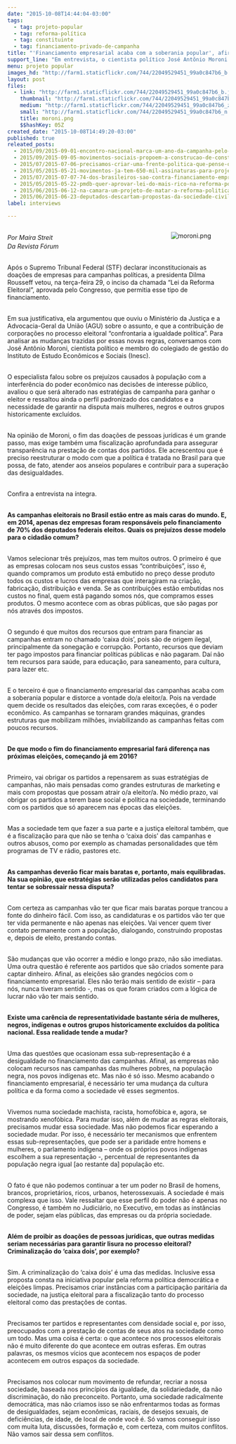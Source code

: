 ```yaml
---
date: "2015-10-08T14:44:04-03:00"
tags:
  - tag: projeto-popular
  - tag: reforma-política
  - tag: constituinte
  - tag: financiamento-privado-de-campanha
title: "'Financiamento empresarial acaba com a soberania popular', afirma especialista"
support_line: "Em entrevista, o cientista político José Antônio Moroni avalia o impacto da Lei da Reforma Eleitoral' e a necessidade de representatividade de minorias"
menu: projeto popular
images_hd: "http://farm1.staticflickr.com/744/22049529451_99a0c847b6_b.jpg"
layout: post
files:
  - link: "http://farm1.staticflickr.com/744/22049529451_99a0c847b6_b.jpg"
    thumbnail: "http://farm1.staticflickr.com/744/22049529451_99a0c847b6_t.jpg"
    medium: "http://farm1.staticflickr.com/744/22049529451_99a0c847b6_z.jpg"
    small: "http://farm1.staticflickr.com/744/22049529451_99a0c847b6_n.jpg"
    title: moroni.png
    $$hashKey: 05Z
created_date: "2015-10-08T14:49:20-03:00"
published: true
releated_posts:
  - 2015/09/2015-09-01-encontro-nacional-marca-um-ano-da-campanha-pelo-plebiscito-constituinte.md
  - 2015/09/2015-09-05-movimentos-sociais-propoem-a-construcao-de-constituintes-populares.md
  - 2015/07/2015-07-06-precisamos-criar-uma-frente-politica-que-pense-o-futuro-e-tenha-um-projeto-alternativo-ao-da-burguesia-diz-stedile.md
  - 2015/05/2015-05-21-movimentos-ja-tem-650-mil-assinaturas-para-projeto-popular-de-reforma-politica.md
  - 2015/07/2015-07-07-74-dos-brasileiros-sao-contra-financiamento-empresarial-de-campanhas-diz-datafolha.md
  - 2015/05/2015-05-22-pmdb-quer-aprovar-lei-do-mais-rico-na-reforma-politica.md
  - 2015/06/2015-06-12-na-camara-um-projeto-de-matar-a-reforma-politica.md
  - 2015/06/2015-06-23-deputados-descartam-propostas-da-sociedade-civil-para-a-reforma-politica.md
label: interviews

---
```

<figure class="image" style="float:right"><img alt="moroni.png" src="http://farm1.staticflickr.com/744/22049529451_99a0c847b6_b.jpg" />
<figcaption></figcaption>
</figure>

<p><br />
<em><span style="line-height: 20.8px;">Por Ma&iacute;ra Streit</span><br />
Da&nbsp;Revista F&oacute;rum</em></p>

<p><br />
Ap&oacute;s o Supremo Tribunal Federal (STF) declarar inconstitucionais as doa&ccedil;&otilde;es de empresas para campanhas pol&iacute;ticas, a presidenta Dilma Rousseff vetou, na ter&ccedil;a-feira 29, o inciso da chamada &ldquo;Lei da Reforma Eleitoral&rdquo;, aprovada pelo Congresso, que permitia esse tipo de financiamento.</p>

<p><br />
Em sua justificativa, ela argumentou que ouviu o Minist&eacute;rio da Justi&ccedil;a e a Advocacia-Geral da Uni&atilde;o (AGU) sobre o assunto, e que a contribui&ccedil;&atilde;o de corpora&ccedil;&otilde;es no processo eleitoral &ldquo;confrontaria a igualdade pol&iacute;tica&rdquo;. Para analisar as mudan&ccedil;as trazidas por essas novas regras, conversamos com Jos&eacute; Ant&ocirc;nio Moroni, cientista pol&iacute;tico e membro do colegiado de gest&atilde;o do Instituto de Estudo Econ&ocirc;micos e Sociais (Inesc).</p>

<p><br />
O especialista falou sobre os preju&iacute;zos causados &agrave; popula&ccedil;&atilde;o com a interfer&ecirc;ncia do poder econ&ocirc;mico nas decis&otilde;es de interesse p&uacute;blico, avaliou o que ser&aacute; alterado nas estrat&eacute;gias de campanha para ganhar o eleitor e ressaltou ainda o perfil padronizado dos candidatos e a necessidade de garantir na disputa mais mulheres, negros e outros grupos historicamente exclu&iacute;dos.</p>

<p><br />
Na opini&atilde;o de Moroni, o fim das doa&ccedil;&otilde;es de pessoas jur&iacute;dicas &eacute; um grande passo, mas exige tamb&eacute;m uma fiscaliza&ccedil;&atilde;o aprofundada para assegurar transpar&ecirc;ncia na presta&ccedil;&atilde;o de contas dos partidos. Ele acrescentou que &eacute; preciso reestruturar o modo com que a pol&iacute;tica &eacute; tratada no Brasil para que possa, de fato, atender aos anseios populares e contribuir para a supera&ccedil;&atilde;o das desigualdades.</p>

<p><br />
Confira a entrevista na &iacute;ntegra.</p>

<p><br />
<strong>As campanhas eleitorais no Brasil est&atilde;o entre as mais caras do mundo. E, em 2014, apenas dez empresas foram respons&aacute;veis pelo financiamento de 70% dos deputados federais eleitos. Quais os preju&iacute;zos desse modelo para o cidad&atilde;o comum?</strong></p>

<p><br />
Vamos selecionar tr&ecirc;s preju&iacute;zos, mas tem muitos outros. O primeiro &eacute; que as empresas colocam nos seus custos essas &ldquo;contribui&ccedil;&otilde;es&rdquo;, isso &eacute;, quando compramos um produto est&aacute; embutido no pre&ccedil;o desse produto todos os custos e lucros das empresas que interagiram na cria&ccedil;&atilde;o, fabrica&ccedil;&atilde;o, distribui&ccedil;&atilde;o e venda. Se as contribui&ccedil;&otilde;es est&atilde;o embutidas nos custos no final, quem est&aacute; pagando somos n&oacute;s, que compramos esses produtos. O mesmo acontece com as obras p&uacute;blicas, que s&atilde;o pagas por n&oacute;s atrav&eacute;s dos impostos.</p>

<p><br />
O segundo &eacute; que muitos dos recursos que entram para financiar as campanhas entram no chamado &lsquo;caixa dois&rsquo;, pois s&atilde;o de origem ilegal, principalmente da sonega&ccedil;&atilde;o e corrup&ccedil;&atilde;o. Portanto, recursos que deviam ter pago impostos para financiar pol&iacute;ticas p&uacute;blicas e n&atilde;o pagaram. Da&iacute; n&atilde;o tem recursos para sa&uacute;de, para educa&ccedil;&atilde;o, para saneamento, para cultura, para lazer etc.</p>

<p><br />
E o terceiro &eacute; que o financiamento empresarial das campanhas acaba com a soberania popular e distorce a vontade do/a eleitor/a. Pois na verdade quem decide os resultados das elei&ccedil;&otilde;es, com raras exce&ccedil;&otilde;es, &eacute; o poder econ&ocirc;mico. As campanhas se tornaram grandes m&aacute;quinas, grandes estruturas que mobilizam milh&otilde;es, inviabilizando as campanhas feitas com poucos recursos.</p>

<p><br />
<strong>De que modo o fim do financiamento empresarial far&aacute; diferen&ccedil;a nas pr&oacute;ximas elei&ccedil;&otilde;es, come&ccedil;ando j&aacute; em 2016?</strong></p>

<p><br />
Primeiro, vai obrigar os partidos a repensarem as suas estrat&eacute;gias de campanhas, n&atilde;o mais pensadas como grandes estruturas de marketing e mais com propostas que possam atrair o/a eleitor/a. No m&eacute;dio prazo, vai obrigar os partidos a terem base social e pol&iacute;tica na sociedade, terminando com os partidos que s&oacute; aparecem nas &eacute;pocas das elei&ccedil;&otilde;es.</p>

<p><br />
Mas a sociedade tem que fazer a sua parte e a justi&ccedil;a eleitoral tamb&eacute;m, que &eacute; a fiscaliza&ccedil;&atilde;o para que n&atilde;o se tenha o &lsquo;caixa dois&rsquo; das campanhas e outros abusos, como por exemplo as chamadas personalidades que t&ecirc;m programas de TV e r&aacute;dio, pastores etc.</p>

<p><br />
<strong>As campanhas dever&atilde;o ficar mais baratas e, portanto, mais equilibradas. Na sua opini&atilde;o, que estrat&eacute;gias ser&atilde;o utilizadas pelos candidatos para tentar se sobressair nessa disputa?</strong></p>

<p><br />
Com certeza as campanhas v&atilde;o ter que ficar mais baratas porque trancou a fonte do dinheiro f&aacute;cil. Com isso, as candidaturas e os partidos v&atilde;o ter que ter vida permanente e n&atilde;o apenas nas elei&ccedil;&otilde;es. Vai vencer quem tiver contato permanente com a popula&ccedil;&atilde;o, dialogando, construindo propostas e, depois de eleito, prestando contas.</p>

<p><br />
S&atilde;o mudan&ccedil;as que v&atilde;o ocorrer a m&eacute;dio e longo prazo, n&atilde;o s&atilde;o imediatas. Uma outra quest&atilde;o &eacute; referente aos partidos que s&atilde;o criados somente para captar dinheiro. Afinal, as elei&ccedil;&otilde;es s&atilde;o grandes neg&oacute;cios com o financiamento empresarial. Eles n&atilde;o ter&atilde;o mais sentido de existir &ndash; para n&oacute;s, nunca tiveram sentido -, mas os que foram criados com a l&oacute;gica de lucrar n&atilde;o v&atilde;o ter mais sentido.</p>

<p><br />
<strong>Existe uma car&ecirc;ncia de representatividade bastante s&eacute;ria de mulheres, negros, ind&iacute;genas e outros grupos historicamente exclu&iacute;dos da pol&iacute;tica nacional. Essa realidade tende a mudar?</strong></p>

<p><br />
Uma das quest&otilde;es que ocasionam essa sub-representa&ccedil;&atilde;o &eacute; a desigualdade no financiamento das campanhas. Afinal, as empresas n&atilde;o colocam recursos nas campanhas das mulheres pobres, na popula&ccedil;&atilde;o negra, nos povos ind&iacute;genas etc. Mas n&atilde;o &eacute; s&oacute; isso. Mesmo acabando o financiamento empresarial, &eacute; necess&aacute;rio ter uma mudan&ccedil;a da cultura pol&iacute;tica e da forma como a sociedade v&ecirc; esses segmentos.</p>

<p><br />
Vivemos numa sociedade machista, racista, homof&oacute;bica e, agora, se mostrando xenof&oacute;bica. Para mudar isso, al&eacute;m de mudar as regras eleitorais, precisamos mudar essa sociedade. Mas n&atilde;o podemos ficar esperando a sociedade mudar. Por isso, &eacute; necess&aacute;rio ter mecanismos que enfrentem essas sub-representa&ccedil;&otilde;es, que pode ser a paridade entre homens e mulheres, o parlamento ind&iacute;gena &ndash; onde os pr&oacute;prios povos ind&iacute;genas escolhem a sua representa&ccedil;&atilde;o -, percentual de representantes da popula&ccedil;&atilde;o negra igual [ao restante da] popula&ccedil;&atilde;o etc.</p>

<p><br />
O fato &eacute; que n&atilde;o podemos continuar a ter um poder no Brasil de homens, brancos, propriet&aacute;rios, ricos, urbanos, heterossexuais. A sociedade &eacute; mais complexa que isso. Vale ressaltar que esse perfil do poder n&atilde;o &eacute; apenas no Congresso, &eacute; tamb&eacute;m no Judici&aacute;rio, no Executivo, em todas as inst&acirc;ncias de poder, sejam elas p&uacute;blicas, das empresas ou da pr&oacute;pria sociedade.</p>

<p><br />
<strong>Al&eacute;m de proibir as doa&ccedil;&otilde;es de pessoas jur&iacute;dicas, que outras medidas seriam necess&aacute;rias para garantir lisura no processo eleitoral? Criminaliza&ccedil;&atilde;o do &lsquo;caixa dois&rsquo;, por exemplo?</strong></p>

<p><br />
Sim. A criminaliza&ccedil;&atilde;o do &lsquo;caixa dois&rsquo; &eacute; uma das medidas. Inclusive essa proposta consta na iniciativa popular pela reforma pol&iacute;tica democr&aacute;tica e elei&ccedil;&otilde;es limpas. Precisamos criar inst&acirc;ncias com a participa&ccedil;&atilde;o parit&aacute;ria da sociedade, na justi&ccedil;a eleitoral para a fiscaliza&ccedil;&atilde;o tanto do processo eleitoral como das presta&ccedil;&otilde;es de contas.</p>

<p><br />
Precisamos ter partidos e representantes com densidade social e, por isso, preocupados com a presta&ccedil;&atilde;o de contas de seus atos na sociedade como um todo. Mas uma coisa &eacute; certa: o que acontece nos processos eleitorais n&atilde;o &eacute; muito diferente do que acontece em outras esferas. Em outras palavras, os mesmos v&iacute;cios que acontecem nos espa&ccedil;os de poder acontecem em outros espa&ccedil;os da sociedade.</p>

<p><br />
Precisamos nos colocar num movimento de refundar, recriar a nossa sociedade, baseada nos princ&iacute;pios da igualdade, da solidariedade, da n&atilde;o discrimina&ccedil;&atilde;o, do n&atilde;o preconceito. Portanto, uma sociedade radicalmente democr&aacute;tica, mas n&atilde;o criamos isso se n&atilde;o enfrentarmos todas as formas de desigualdades, sejam econ&ocirc;micas, raciais, de desejos sexuais, de defici&ecirc;ncias, de idade, de local de onde voc&ecirc; &eacute;. S&oacute; vamos conseguir isso com muita luta, discuss&otilde;es, forma&ccedil;&atilde;o e, com certeza, com muitos conflitos. N&atilde;o vamos sair dessa sem conflitos.</p>
